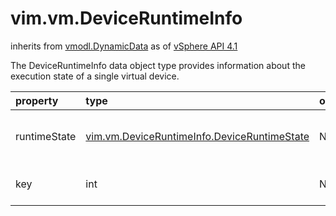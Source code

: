 vim.vm.DeviceRuntimeInfo
========================
inherits from [vmodl.DynamicData](docs/vmodl.DynamicData.md)
as of [vSphere API 4.1](vim.version.md#vim.version.version6)


The DeviceRuntimeInfo data object type provides information about   the execution state of a single virtual device.

| property | type | optional | priv | desc |
|:---------|:-----|:---------|:-----|:-----|
| runtimeState | [vim.vm.DeviceRuntimeInfo.DeviceRuntimeState](vim.vm.DeviceRuntimeInfo.DeviceRuntimeState.md "vim.vm.DeviceRuntimeInfo.DeviceRuntimeState") | None | None | The device runtime state. |
| key | int | None | None | The device key. |


